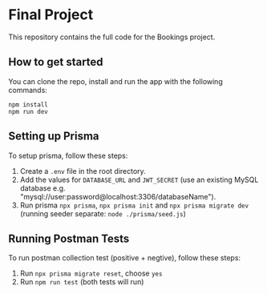 # Final Project

This repository contains the full code for the Bookings project.

## How to get started

You can clone the repo, install and run the app with the following commands:

```plaintext
npm install
npm run dev
```

## Setting up Prisma

To setup prisma, follow these steps:

1. Create a `.env` file in the root directory.
2. Add the values for `DATABASE_URL` and `JWT_SECRET` (use an existing MySQL database e.g. "mysql://user:password@localhost:3306/databaseName").
3. Run prisma `npx prisma`, `npx prisma init` and `npx prisma migrate dev` (running seeder separate: `node ./prisma/seed.js`)

## Running Postman Tests

To run postman collection test (positive + negtive), follow these steps:
1. Run `npx prisma migrate reset`, choose `yes`
2. Run `npm run test` (both tests will run)